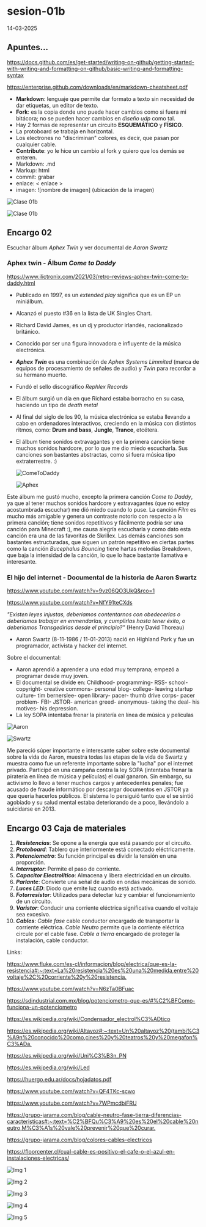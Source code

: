# sesion-01b

14-03-2025

## Apuntes...

<https://docs.github.com/es/get-started/writing-on-github/getting-started-with-writing-and-formatting-on-github/basic-writing-and-formatting-syntax>

<https://enterprise.github.com/downloads/en/markdown-cheatsheet.pdf>

* **Markdown**: lenguaje que permite dar formato a texto sin necesidad de dar etiquetas, un editor de texto.
* **Fork**: es la copia donde uno puede hacer cambios como si fuera mi bitácora; no se pueden hacer cambios en _diseño udp_ como tal. 
* Hay 2 formas de representar un circuito **ESQUEMÁTICO** y **FÍSICO**.
* La protoboard se trabaja en horizontal.
* Los electrones no "discriminan" colores, es decir, que pasan por cualquier cable.
* **Contribute**: yo le hice un cambio al fork y quiero que los demás se enteren.
* Markdown: .md
* Markup: html
* commit: grabar
* enlace: < enlace >
* imagen: ![nombre de imagen] (ubicación de la imagen)

![Clase 01b](https://github.com/user-attachments/assets/f294b9b7-9ccd-4157-8a6c-e754d46414c6)

![Clase 01b](https://github.com/user-attachments/assets/1ceb59c5-357c-4a22-bc83-47229a22b2ad)


## Encargo 02

Escuchar álbum _Aphex Twin_ y ver documental de _Aaron Swartz_

### Aphex twin - Álbum _Come to Daddy_

<https://www.ilictronix.com/2021/03/retro-reviews-aphex-twin-come-to-daddy.html>

* Publicado en 1997, es un _extended play_ significa que es un EP un miniálbum.
* Alcanzó el puesto #36 en la lista de UK Singles Chart.
* Richard David James, es un dj y productor irlandés, nacionalizado británico.
* Conocido por ser una figura innovadora e influyente de la música electrónica.
* ***Aphex Twin*** es una combinación de _Aphex Systems Limmited_ (marca de equipos de procesamiento de señales de audio) y _Twin_ para recordar a su hermano muerto.
* Fundó el sello discográfico _Rephlex Records_
* El álbum surgió un día en que Richard estaba borracho en su casa, haciendo un tipo de _death metal_
* Al final del siglo de los 90, la música electrónica se estaba llevando a cabo en ordenadores interactivos, creciendo en la música con distintos ritmos, como: **Drum and bass**, **Jungle**, **Trance**, etcétera.
* El álbum tiene sonidos extravagantes y en la primera canción tiene muchos sonidos hardcore, por lo que me dio miedo escucharla. Sus canciones son bastantes abstractas, como si fuera música tipo extraterrestre. :)
  
  ![ComeToDaddy](https://github.com/user-attachments/assets/90f8e13f-cd89-42b6-9e15-6aa44d552783)


  ![Aphex](https://github.com/user-attachments/assets/37856fa3-eeee-4a21-b18f-16422f60ee75)

Este álbum me gustó mucho, excepto la primera canción _Come to Daddy_, ya que al tener muchos sonidos hardcore y extravagantes (que no estoy acostumbrada escuchar) me dió miedo cuando lo puse. La canción _Film_ es mucho más amigable y genera un contraste notorio con respecto a la primera canción; tiene sonidos repetitivos y fácilmente podría ser una canción para Minecraft :), me causa alegría escucharla y como dato esta canción era una de las favoritas de Skrillex. Las demás canciones son bastantes estructuradas, que siguen un patrón repetitivo en ciertas partes como la canción _Bucephalus Bouncing_ tiene hartas melodías Breakdown, que baja la intensidad de la canción, lo que lo hace bastante llamativa e interesante. 


### El hijo del internet - Documental de la historia de Aaron Swartz 

<https://www.youtube.com/watch?v=9vz06QO3UkQ&rco=1>

<https://www.youtube.com/watch?v=NfY91teCXds>

_"Existen leyes injustas, deberíamos contentarnos con obedecerlas o deberíamos trabajar en enmendarlas, y cumplirlas hasta tener éxito, o deberíamos Transgedirlas desde el principio?"_ (Henry David Thoreau)

* Aaron Swartz (8-11-1986 / 11-01-2013) nació en Highland Park y fue un programador, activista y hacker del internet.

Sobre el documental: 

* Aaron aprendió a aprender a una edad muy temprana; empezó a programar desde muy joven.
* El documental se divide en: Childhood- programming- RSS- school- copyright- creative commons- personal blog- college- leaving startup culture- tim bernerslee- open library- pacer- thumb drive corps- pacer problem- FBI- JSTOR- american greed- anonymous- taking the deal- his motives- his depression.
* La ley SOPA intentaba frenar la piratería en línea de música y películas

![Aaron](https://github.com/user-attachments/assets/710195e0-c6c2-48f5-9634-aef6b52846f8)

![Swartz](https://github.com/user-attachments/assets/a00c5961-e2ba-451c-a218-df6ec1c70e6c)

Me pareció súper importante e interesante saber sobre este documental sobre la vida de Aaron, muestra todas las etapas de la vida de Swartz y muestra como fue un referente importante sobre la "lucha" por el internet privado. Participó en una campaña contra la ley SOPA (intentaba frenar la piratería en línea de música y películas) el cual ganaron. Sin embargo, su activismo lo llevo a tener muchos cargos y antecedentes penales; fue acusado de fraude informático por descargar documentos en JSTOR ya que quería hacerlos públicos. El sistema lo persiguió tanto que el se sintió agobiado y su salud mental estaba deteriorando de a poco, llevándolo a suicidarse en 2013.

## Encargo 03 Caja de materiales 

1. ***Resistencias***: Se opone a la energía que está pasando por el circuito.
2. ***Protoboard***: Tablero que interiormente está conectado eléctricamente.
3. ***Potenciometro***: Su función principal es dividir la tensión en una proporción.
4. ***Interruptor***: Permite el paso de corriente.
5. ***Capacitor Electrolítico***: Almacena y libera electricidad en un circuito.
6. ***Parlante***: Convierte una señal de audio en ondas mecánicas de sonido.
7. ***Luces LED***: Diodo que emite luz cuando está activado.
8. ***Fotorresistor***: Utilizados para detectar luz y cambiar el funcionamiento de un circuito.
9. ***Varistor***: Conducir una corriente eléctrica significativa cuando el voltaje sea excesivo.
10. ***Cables***: _Cable fase_ cable conductor encargado de transportar la corriente eléctrica. _Cable Neutro_ permite que la corriente eléctrica circule por el cable fase. _Cable a tierra_ encargado de proteger la instalación, cable conductor.

Links: 

<https://www.fluke.com/es-cl/informacion/blog/electrica/que-es-la-resistencia#:~:text=La%20resistencia%20es%20una%20medida,entre%20voltaje%2C%20corriente%20y%20resistencia.>

<https://www.youtube.com/watch?v=N6zTa0BFuac>

<https://sdindustrial.com.mx/blog/potenciometro-que-es/#%C2%BFComo-funciona-un-potenciometro>

<https://es.wikipedia.org/wiki/Condensador_electrol%C3%ADtico>

<https://es.wikipedia.org/wiki/Altavoz#:~:text=Un%20altavoz%20(tambi%C3%A9n%20conocido%20como,cines%20y%20teatros%20y%20megafon%C3%ADa.>

<https://es.wikipedia.org/wiki/Uni%C3%B3n_PN>

<https://es.wikipedia.org/wiki/Led>

<https://huergo.edu.ar/docs/hojadatos.pdf>

<https://www.youtube.com/watch?v=QF4TKc-scwo>

<https://www.youtube.com/watch?v=7WPmcdbiFRU>

<https://grupo-jarama.com/blog/cable-neutro-fase-tierra-diferencias-caracteristicas#:~:text=%C2%BFQu%C3%A9%20es%20el%20cable%20neutro,M%C3%A1s%20vale%20prevenir%20que%20curar.>

<https://grupo-jarama.com/blog/colores-cables-electricos>

<https://floorcenter.cl/cual-cable-es-positivo-el-cafe-o-el-azul-en-instalaciones-electricas/>

![Img 1](https://github.com/user-attachments/assets/86911a11-7ac3-4cb6-871a-372e110c5866)

![Img 2](https://github.com/user-attachments/assets/3d693ef1-32a0-4cc5-a02a-8b522beab370)

![Img 3](https://github.com/user-attachments/assets/5ecf358d-73fe-4136-86e2-8a9ff4c9f8b1)

![Img 4](https://github.com/user-attachments/assets/311ae345-9e8b-43a7-9c14-563b93e7ea85)

![Img 5](https://github.com/user-attachments/assets/3da72906-a0a5-492b-a9f4-a469ea58b77a)
